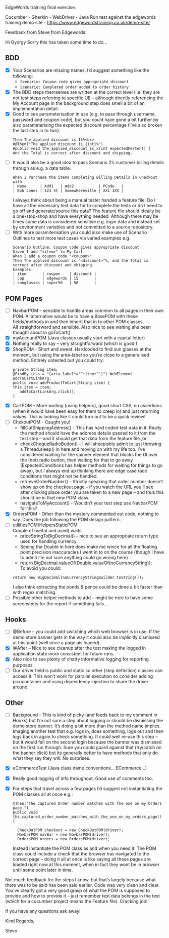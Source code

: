 EdgeWords training final exercise.

Cucumber - Gherkin - WebDriver - Java
Run test against the edgewords training demo site - https://www.edgewordstraining.co.uk/demo-site/

Feedback from Steve from Edgewords:

Hi Gyorgy
Sorry this has taken some time to do… <br>
## BDD <br>
- [x] Your Scenarios are missing names. I’d suggest something like the following:
   * `Scenario: Coupon code gives appropriate discount`
   * `Scenario: Completed order added to order history`
- [x] The BDD steps themselves are written at the correct level (i.e. they are not test steps referring to specific UI) – although directly referencing the My Account page in the background step does smell a bit of an implementation detail.
- [x] Good to see parameterisation in use (e.g. to pass through username, password and coupon code), but you could have gone a bit further by also parameterising the expected discount percentage (I’ve also broken the last step in to two).<br>
   ```
   Then The applied discount is 15%<br>
   #@Then("The applied discount is {int}%")
   #public void the_applied_discount_is_x(int expectedPerCent) {
   And the Total is correct after discount and shipping.
   ```
- [ ] It would also be a good idea to pass Scenario 2’s customer billing details through as e.g. a data table.
  ```
  When I Purchase the items completing Billing Details in Checkout with
  | Name      | Add1   | Add2           | PCode   |
  | Bob Jones | 123 St | Somewhereville | XX1 1XX |     
  ```
  I always think about being a manual tester handed a feature file. Do I have all the necessary test data for to complete the tests or do I need to go off and generate/source this data? The feature file should ideally be a one-stop-shop and have everything needed. Although there may be times some data is considered sensitive e.g. login data and instead set by environment variables and not committed to a source repository.
- [ ] With more paramiterisation you could also make use of Scenario Outlines to test more test cases via varied examples e.g.
  ```
  Scenario Outline: Coupon code gives appropriate discount
  Given I add "<item>" to My Cart.
  When I add a coupon code "<coupon>".
  Then The applied discount is "<discount>"%, and the Total is correct after discount and shipping.
  Examples:
  | item       | coupon    | discount |
  | cap        | edgewords | 15       |
  | sunglasses | super50   | 50       |
  ```
## POM Pages

- [ ] NavbarPOM – sensible to handle areas common to all pages in their own POM. Al alternative would be to have a BasePOM with these fields/methods in and then inherit that in to other POM classes.<br>
  All straightforward and sensible. Also nice to see waiting ahs been thought about in goToCart()
- [x] myAccountPOM (Java classes usually start with a capital letter)
- [x] Nothing really to say – very straightforward (which is good!)
- [x] ShopPOM - Short and sweet. Hardcoded to find sun glasses at the moment, but using the area-label so you’re close to a generalised method. Entirely untested but you could try:
  ```
  private String item;
  @FindBy (css = "[aria-label*='”+item+”']") WebElement addToCartLinkArg;
  public void addProductToCart(String item) {
  this.item = item;
     addToCartLinkArg.click();
  }
  ```
- [x] CartPOM - More waiting (using helpers), good short CSS, no assertions (when it would have been easy for them to creep in) and just returning values. This is looking like it could turn out to be a quick review!
- [ ] ChekoutPOM - Caught you!<br>
   * fillOutShippingAddress() - This has hard coded test data in it. Really the method should have the address details passed to it from the test step – and it should get that data from the feature file.,br.
   * checkChequeRadioButton() - I will sheepishly admit to just throwing  a Thread.sleep() in here and moving on with my life too. I’ve considered waiting for the spinner element that blocks the UI over the (not) radio button, then waiting for that to go away (ExpectedConditions has helper methods for waiting for things to go away), but I always end up thinking there are edge case race conditions that might not be handled.
   * retrieveOrderNumber() - Strictly speaking that order number doesn’t show up on the checkout page – if you watch the URL you’ll see after clicking place order you are taken to a new page – and thus this should be in that new POM class.
   * navigateToMyAccount() - Wouldn’t your test step use NavbarPOM for this?
- [x] OrdersPOM - Other than the mystery commented out code, nothing to say. Does the job following the POM design pattern.
- [ ] utilitiesPOM/HelpersStaticPOM<br>
  Couple of useful and used) waits.<br>
   * priceStringToBigDecimal() – nice to see an appropriate return type used for handling currency.
   * Seeing the Double in here does make me wince for all the floating point precision inaccuracies I went in to on the course (though I have to admit I’m not sure anything could go wrong here)
   * return BigDecimal.valueOf(Double.valueOf(noCurrencyString));<br>
  To avoid you could:
  ```
  return new BigDecimal(noCurrencyStringBuilder.toString());
  ```
  I also think extracting the ponds & pence could be done a bit faster than with regex matching.
- [ ] Possible other helper methods to add – might be nice to have some screenshots for the report if something fails…
## Hooks
- [ ] @Before – you could add switching which web browser is in use. If the demo store banner gets in the way it could also be implicitly dismissed at this point (well once a page ais loaded).
- [x] @After – Nice to see cleanup after the test making the logged in application state more consistent for future runs.
- [x] Also nice to see plenty of chatty informative logging for reporting purposes.
- [ ] Our driver field is public and static so other (step definition) classes can access it. This won’t work for parallel execution so consider adding picocontainer and using dependency injection to share the driver around.

## Other
- [ ] Background - This is kind of picky (and feeds back to my comment in Hooks) but I’m not sure a step about logging in should be dismissing the demo store banner. It’s doing a bit more than the method name implies. Imaging another test that e.g. logs in, does something, logs out and then logs back in again to check something. It could well re-use this step – but it would fail on the second login because the banner was dismissed on the first run through. Sure you could guard against that (try/catch on the banner click) but its generally better to have methods that only do what they say they will. No surprises.
- [x] eCommerceTest (Java class name conventions… ECommerce…)
- [x] Really good logging of info throughout. Good use of comments too.
- [x] For steps that travel across a few pages I’d suggest not instantiating the POM classes all at once e.g.:<br>
  ```
  @Then("The captured Order number matches with the one on my Orders page.")
  public void the_captured_order_number_matches_with_the_one_on_my_orders_page() {

    CheckOutPOM checkout = new CheckOutPOM(driver);
    NavbarPOM navBar = new NavbarPOM(driver);
    OrdersPOM orders = new OrdersPOM(driver);
  ```
  Instead instantiate the POM class as and when you need it. The POM class could include a check that the browser has navigated to the correct page – doing it all at once is like saying all these pages are loaded right now at this moment, when in fact they wont be in browser until some point later in time.



Not much feedback for the steps I know, but that’s largely because what there was to be said has been said earlier. Code was very clean and clear. You’ve clearly got a very good grasp of what the POM is supposed to provide and how to provide it – just remember test data belongs in the test (which for a cucumber project means the Feature file). Cracking job!

If you have any questions ask away!

Kind Regards,

Steve